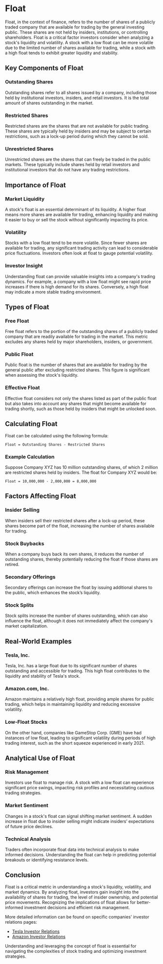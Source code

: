 # Float

Float, in the context of finance, refers to the number of shares of a publicly traded company that are available for trading by the general investing public. These shares are not held by insiders, institutions, or controlling shareholders. Float is a critical factor investors consider when analyzing a stock's liquidity and volatility. A stock with a low float can be more volatile due to the limited number of shares available for trading, while a stock with a high float tends to exhibit greater liquidity and stability.

## Key Components of Float

### Outstanding Shares
Outstanding shares refer to all shares issued by a company, including those held by institutional investors, insiders, and retail investors. It is the total amount of shares outstanding in the market.

### Restricted Shares
Restricted shares are the shares that are not available for public trading. These shares are typically held by insiders and may be subject to certain restrictions, such as a lock-up period during which they cannot be sold.

### Unrestricted Shares
Unrestricted shares are the shares that can freely be traded in the public markets. These typically include shares held by retail investors and institutional investors that do not have any trading restrictions.

## Importance of Float

### Market Liquidity
A stock's float is an essential determinant of its liquidity. A higher float means more shares are available for trading, enhancing liquidity and making it easier to buy or sell the stock without significantly impacting its price.

### Volatility
Stocks with a low float tend to be more volatile. Since fewer shares are available for trading, any significant trading activity can lead to considerable price fluctuations. Investors often look at float to gauge potential volatility.

### Investor Insight
Understanding float can provide valuable insights into a company's trading dynamics. For example, a company with a low float might see rapid price increases if there is high demand for its shares. Conversely, a high float may indicate a more stable trading environment.

## Types of Float

### Free Float
Free float refers to the portion of the outstanding shares of a publicly traded company that are readily available for trading in the market. This metric excludes any shares held by major shareholders, insiders, or government.

### Public Float
Public float is the number of shares that are available for trading by the general public after excluding restricted shares. This figure is significant when assessing the stock's liquidity.

### Effective Float
Effective float considers not only the shares listed as part of the public float but also takes into account any shares that might become available for trading shortly, such as those held by insiders that might be unlocked soon.

## Calculating Float

Float can be calculated using the following formula:

```
Float = Outstanding Shares - Restricted Shares
```

### Example Calculation
Suppose Company XYZ has 10 million outstanding shares, of which 2 million are restricted shares held by insiders. The float for Company XYZ would be:

```
Float = 10,000,000 - 2,000,000 = 8,000,000
```

## Factors Affecting Float

### Insider Selling
When insiders sell their restricted shares after a lock-up period, these shares become part of the float, increasing the number of shares available for trading.

### Stock Buybacks
When a company buys back its own shares, it reduces the number of outstanding shares, thereby potentially reducing the float if those shares are retired.

### Secondary Offerings
Secondary offerings can increase the float by issuing additional shares to the public, which enhances the stock’s liquidity.

### Stock Splits
Stock splits increase the number of shares outstanding, which can also influence the float, although it does not immediately affect the company's market capitalization.

## Real-World Examples

### Tesla, Inc.
Tesla, Inc. has a large float due to its significant number of shares outstanding and accessible for trading. This high float contributes to the liquidity and stability of Tesla's stock.

### Amazon.com, Inc.
Amazon maintains a relatively high float, providing ample shares for public trading, which helps in maintaining liquidity and reducing excessive volatility.

### Low-Float Stocks
On the other hand, companies like GameStop Corp. (GME) have had instances of low float, leading to significant volatility during periods of high trading interest, such as the short squeeze experienced in early 2021.

## Analytical Use of Float

### Risk Management
Investors use float to manage risk. A stock with a low float can experience significant price swings, impacting risk profiles and necessitating cautious trading strategies.

### Market Sentiment
Changes in a stock's float can signal shifting market sentiment. A sudden increase in float due to insider selling might indicate insiders’ expectations of future price declines.

### Technical Analysis
Traders often incorporate float data into technical analysis to make informed decisions. Understanding the float can help in predicting potential breakouts or identifying resistance levels.

## Conclusion

Float is a critical metric in understanding a stock's liquidity, volatility, and market dynamics. By analyzing float, investors gain insight into the availability of shares for trading, the level of insider ownership, and potential price movements. Recognizing the implications of float allows for better-informed investment decisions and efficient risk management.

More detailed information can be found on specific companies' investor relations pages:
- [Tesla Investor Relations](https://ir.tesla.com/)
- [Amazon Investor Relations](https://www.amazon.com/ir)

Understanding and leveraging the concept of float is essential for navigating the complexities of stock trading and optimizing investment strategies.